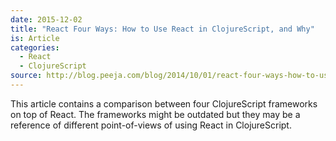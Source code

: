 ```yaml
---
date: 2015-12-02
title: "React Four Ways: How to Use React in ClojureScript, and Why"
is: Article
categories:
  - React
  - ClojureScript
source: http://blog.peeja.com/blog/2014/10/01/react-four-ways-how-to-use-react-in-clojurescript/
---
```


This article contains a comparison between four ClojureScript frameworks on top of React. The frameworks might be outdated but they may be a reference of different point-of-views of using React in ClojureScript.
